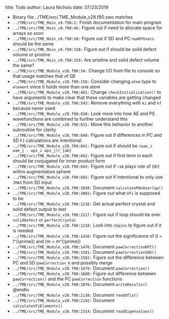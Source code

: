 title: Todo
author: Laura Nichols
date: 07/23/2019

* Binary file ../TME/src/.TME_Module_v28.f90.swo matches
* `../TME/src/TME_Main_v9.f90:2:` Finish documentation for main program
* `../TME/src/TME_Main_v9.f90:46:` Figure out if need to allocate space for arrays so soon
* `../TME/src/TME_Main_v9.f90:58:` Figure out if SD and PC `numOfGvecs` should be the same
* `../TME/src/TME_Main_v9.f90:328:` Figure out if should be solid defect volume or pristine
* `../TME/src/TME_Main_v9.f90:329:` Are pristine and solid defect volume the same?
* `../TME/src/TME_Module_v28.f90:34:` Change I/O from file to console so that usage matches that of QE
* `../TME/src/TME_Module_v28.f90:158:` Consider changing `atom` type to `element` since it holds more than one atom
* `../TME/src/TME_Module_v28.f90:401:` Change `checkInitialization()` to have arguments to make clear that these variables are getting changed
* `../TME/src/TME_Module_v28.f90:543:` Remove everything with `ki` and `kf` because never used
* `../TME/src/TME_Module_v28.f90:830:` Look more into how AE and PS wavefunctions are combined to further understand this
* `../TME/src/TME_Module_v28.f90:831:` Move this behavior to another subroutine for clarity
* `../TME/src/TME_Module_v28.f90:840:` Figure out if differences in PC and SD `F1` calculations are intentional
* `../TME/src/TME_Module_v28.f90:841:` Figure out if should be `(wae_i wae_j - wps_i wps_j)r_{ab}`
* `../TME/src/TME_Module_v28.f90:842:` Figure out if first term in each should be conjugated for inner product form
* `../TME/src/TME_Module_v28.f90:843:` Figure out if `rab` plays role of \(dr\) within augmentation sphere
* `../TME/src/TME_Module_v28.f90:882:` Figure out if intentional to only use `JMAX` from SD input
* `../TME/src/TME_Module_v28.f90:1038:` Document `calculatePWsOverlap()`
* `../TME/src/TME_Module_v28.f90:1065:` Figure out what `Ufi` is supposed to be
* `../TME/src/TME_Module_v28.f90:1216:` Get actual perfect crystal and solid defect output to test
* `../TME/src/TME_Module_v28.f90:1217:` Figure out if loop should be over `solidDefect` or `perfectCrystal`
* `../TME/src/TME_Module_v28.f90:1218:` Look into `nSpins` to figure out if it is needed
* `../TME/src/TME_Module_v28.f90:1410:` Figure out the significance of \(l = l^{\prime}\) and \(m = m^{\prime}\)
* `../TME/src/TME_Module_v28.f90:1476:` Document `pawCorrectionKPC()`
* `../TME/src/TME_Module_v28.f90:1581:` Document `pawCorrectionSDK()`
* `../TME/src/TME_Module_v28.f90:1582:` Figure out the difference between PC and SD `pawCorrection_K` and possibly merge
* `../TME/src/TME_Module_v28.f90:1679:` Document `pawCorrection()`
* `../TME/src/TME_Module_v28.f90:1680:` Figure out difference between `pawCorrection()` and the PC `pawCorrection` functions
* `../TME/src/TME_Module_v28.f90:2076:` Document `writeResults()` @endto
* `../TME/src/TME_Module_v28.f90:2138:` Document `readUfis()`
* `../TME/src/TME_Module_v28.f90:2192:` Document `calculateVFiElements()`
* `../TME/src/TME_Module_v28.f90:2314:` Document `readEigenvalues()`
